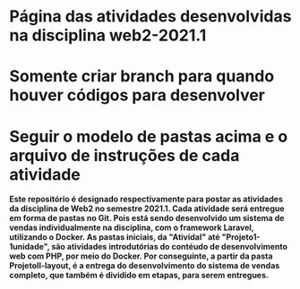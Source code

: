 # Página das atividades desenvolvidas na disciplina web2-2021.1

# Somente criar branch para quando houver códigos para desenvolver

# Seguir o modelo de pastas acima e o arquivo de instruções de cada atividade

**Este repositório é designado respectivamente para postar as atividades da disciplina de Web2 no semestre 2021.1. Cada atividade será entregue em forma de pastas no Git. Pois está sendo desenvolvido um sistema de vendas individualmente na disciplina, com o framework Laravel, utilizando o Docker. As pastas iniciais, da "AtividaI" até "Projeto1-1unidade", são atividades introdutórias do contéudo de desenvolvimento web com PHP, por meio do Docker. Por conseguinte, a partir da pasta ProjetoII-layout, é a entrega do desenvolvimento do sistema de vendas completo, que também é dividido em etapas, para serem entregues.**




